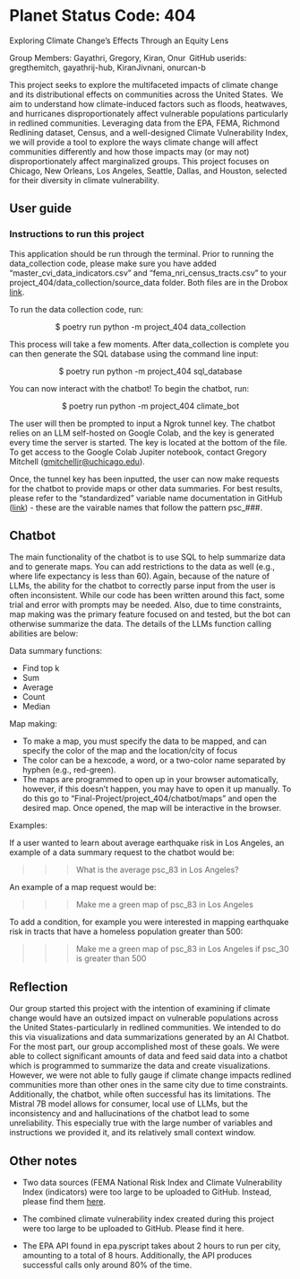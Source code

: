 # Planet Status Code: 404
Exploring Climate Change’s Effects Through an Equity Lens 

Group Members: Gayathri, Gregory, Kiran, Onur 
GitHub userids: gregthemitch, gayathrij-hub, KiranJivnani, onurcan-b  

This project seeks to explore the multifaceted impacts of climate change and its distributional effects on communities across the United States.  We aim to understand how climate-induced factors such as floods, heatwaves, and hurricanes disproportionately affect vulnerable populations particularly in redlined communities. Leveraging data from the EPA, FEMA, Richmond Redlining dataset, Census, and a well-designed Climate Vulnerability Index, we will provide a tool to explore the ways climate change will affect communities differently and how those impacts may (or may not) disproportionately affect marginalized groups. This project focuses on Chicago, New Orleans, Los Angeles, Seattle, Dallas, and Houston, selected for their diversity in climate vulnerability.  

## User guide

### Instructions to run this project  
This application should be run through the terminal. Prior to running the data_collection code, please make sure you have added “master_cvi_data_indicators.csv” and “fema_nri_census_tracts.csv” to your project_404/data_collection/source_data folder. Both files are in the Drobox [link](https://www.dropbox.com/home/Planet%20Status%20Code%20404).

To run the data collection code, run: 
<p align="center">
$ poetry run python -m project_404 data_collection 
</p>

This process will take a few moments. After data_collection is complete you can then generate the SQL database using the command line input:
<p align="center">
$ poetry run python -m project_404 sql_database 
</p>

You can now interact with the chatbot! To begin the chatbot, run:
<p align="center">
$ poetry run python -m project_404 climate_bot
</p>

The user will then be prompted to input a Ngrok tunnel key. The chatbot relies on an LLM self-hosted on Google Colab, and the key is generated every time the server is started. The key is located at the bottom of the file. To get access to the Google Colab Jupiter notebook, contact Gregory Mitchell (gmitchelljr@uchicago.edu).  

Once, the tunnel key has been inputted, the user can now make requests for the chatbot to provide maps or other data summaries. For best results, please refer to the “standardized” variable name documentation in GitHub ([link](https://github.com/Planet-Status-Code-404/Final-Project/tree/6587ddf83d6acbd35d8913658722d8ce211c52fa/project_404/chatbot/~Documentation)) - these are the vairable names that follow the pattern psc_###. 

## Chatbot
The main functionality of the chatbot is to use SQL to help summarize data and to generate maps. You can add restrictions to the data as well (e.g., where life expectancy is less than 60). Again, because of the nature of LLMs, the ability for the chatbot to correctly parse input from the user is often inconsistent. While our code has been written around this fact, some trial and error with prompts may be needed. Also, due to time constraints, map making was the primary feature focused on and tested, but the bot can otherwise summarize the data. The details of the LLMs function calling abilities are below: 

Data summary functions:    
- Find top k  
- Sum  
- Average  
- Count  
- Median  

Map making:
- To make a map, you must specify the data to be mapped, and can specify the color of the map and the location/city of focus 
- The color can be a hexcode, a word, or a two-color name separated by hyphen (e.g., red-green).  
- The maps are programmed to open up in your browser automatically, however, if this doesn’t happen, you may have to open it up manually. To do this go to “Final-Project/project_404/chatbot/maps” and open the desired map. Once opened, the map will be interactive in the browser. 

Examples: 

If a user wanted to learn about average earthquake risk in Los Angeles, an example of a data summary request to the chatbot would be:  

>>> What is the average psc_83 in Los Angeles?  

An example of a map request would be:  

>>> Make me a green map of psc_83 in Los Angeles 

To add a condition, for example you were interested in mapping earthquake risk in tracts that have a homeless population greater than 500: 

>>> Make me a green map of psc_83 in Los Angeles if psc_30 is greater than 500 

## Reflection
Our group started this project with the intention of examining if climate change would have an outsized impact on vulnerable populations across the United States-particularly in redlined communities. We intended to do this via visualizations and data summarizations generated by an AI Chatbot. For the most part, our group accomplished most of these goals. We were able to collect significant amounts of data and feed said data into a chatbot which is programmed to summarize the data and create visualizations. However, we were not able to fully gauge if climate change impacts redlined communities more than other ones in the same city due to time constraints. Additionally, the chatbot, while often successful has its limitations. The Mistral 7B model allows for consumer, local use of LLMs, but the inconsistency and and hallucinations of the chatbot lead to some unreliability. This especially true with the large number of variables and instructions we provided it, and its relatively small context window. 

## Other notes
- Two data sources (FEMA National Risk Index and Climate Vulnerability Index (indicators) were too large to be uploaded to GitHub. Instead, please find them [here](https://www.dropbox.com/home/Planet%20Status%20Code%20404). 

- The combined climate vulnerability index created during this project were too large to be uploaded to GitHub. Please find it here. 

- The EPA API found in epa.pyscript takes about 2 hours to run per city, amounting to a total of 8 hours. Additionally, the API produces successful calls only around 80% of the time.  
